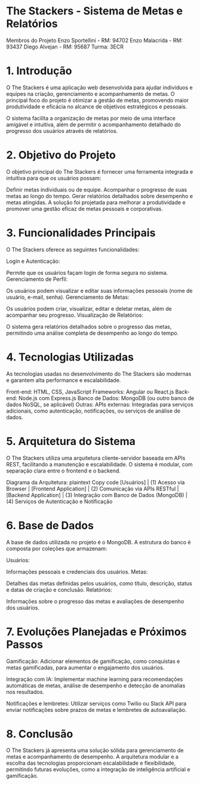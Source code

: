 # The Stackers - Sistema de Metas e Relatórios
Membros do Projeto
Enzo Sportellini - RM: 94702
Enzo Malacrida - RM: 93437
Diego Alvejan - RM: 95687
Turma: 3ECR

# 1. Introdução
O The Stackers é uma aplicação web desenvolvida para ajudar indivíduos e equipes na criação, gerenciamento e acompanhamento de metas. O principal foco do projeto é otimizar a gestão de metas, promovendo maior produtividade e eficácia no alcance de objetivos estratégicos e pessoais.

O sistema facilita a organização de metas por meio de uma interface amigável e intuitiva, além de permitir o acompanhamento detalhado do progresso dos usuários através de relatórios.

# 2. Objetivo do Projeto
O objetivo principal do The Stackers é fornecer uma ferramenta integrada e intuitiva para que os usuários possam:

Definir metas individuais ou de equipe.
Acompanhar o progresso de suas metas ao longo do tempo.
Gerar relatórios detalhados sobre desempenho e metas atingidas.
A solução foi projetada para melhorar a produtividade e promover uma gestão eficaz de metas pessoais e corporativas.

# 3. Funcionalidades Principais
O The Stackers oferece as seguintes funcionalidades:

Login e Autenticação:

Permite que os usuários façam login de forma segura no sistema.
Gerenciamento de Perfil:

Os usuários podem visualizar e editar suas informações pessoais (nome de usuário, e-mail, senha).
Gerenciamento de Metas:

Os usuários podem criar, visualizar, editar e deletar metas, além de acompanhar seu progresso.
Visualização de Relatórios:

O sistema gera relatórios detalhados sobre o progresso das metas, permitindo uma análise completa de desempenho ao longo do tempo.

# 4. Tecnologias Utilizadas
As tecnologias usadas no desenvolvimento do The Stackers são modernas e garantem alta performance e escalabilidade.

Front-end:
HTML, CSS, JavaScript
Frameworks: Angular ou React.js
Back-end:
Node.js com Express.js
Banco de Dados:
MongoDB (ou outro banco de dados NoSQL, se aplicável)
Outras:
APIs externas: Integradas para serviços adicionais, como autenticação, notificações, ou serviços de análise de dados.

# 5. Arquitetura do Sistema
O The Stackers utiliza uma arquitetura cliente-servidor baseada em APIs REST, facilitando a manutenção e escalabilidade. O sistema é modular, com separação clara entre o frontend e o backend.

Diagrama da Arquitetura:
plaintext
Copy code
[Usuários]
    |
(1) Acesso via Browser
    |
[Frontend Application]
    |
(2) Comunicação via APIs RESTful
    |
[Backend Application]
    |
(3) Integração com Banco de Dados (MongoDB)
    |
(4) Serviços de Autenticação e Notificação

# 6. Base de Dados
A base de dados utilizada no projeto é o MongoDB. A estrutura do banco é composta por coleções que armazenam:

Usuários:

Informações pessoais e credenciais dos usuários.
Metas:

Detalhes das metas definidas pelos usuários, como título, descrição, status e datas de criação e conclusão.
Relatórios:

Informações sobre o progresso das metas e avaliações de desempenho dos usuários.

# 7. Evoluções Planejadas e Próximos Passos
Gamificação: Adicionar elementos de gamificação, como conquistas e metas gamificadas, para aumentar o engajamento dos usuários.

Integração com IA: Implementar machine learning para recomendações automáticas de metas, análise de desempenho e detecção de anomalias nos resultados.

Notificações e lembretes: Utilizar serviços como Twilio ou Slack API para enviar notificações sobre prazos de metas e lembretes de autoavaliação.

# 8. Conclusão
O The Stackers já apresenta uma solução sólida para gerenciamento de metas e acompanhamento de desempenho. A arquitetura modular e a escolha das tecnologias proporcionam escalabilidade e flexibilidade, permitindo futuras evoluções, como a integração de inteligência artificial e gamificação.

